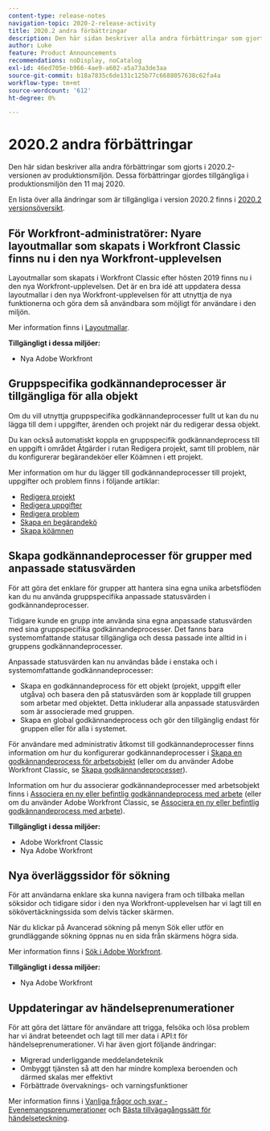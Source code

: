```yaml
---
content-type: release-notes
navigation-topic: 2020-2-release-activity
title: 2020.2 andra förbättringar
description: Den här sidan beskriver alla andra förbättringar som gjorts i 2020.2-versionen av produktionsmiljön. Dessa förbättringar gjordes tillgängliga i produktionsmiljön den 11 maj 2020.
author: Luke
feature: Product Announcements
recommendations: noDisplay, noCatalog
exl-id: 46ed705e-b966-4ae9-a602-a5a73a3de3aa
source-git-commit: b18a7835c6de131c125b77c6688057638c62fa4a
workflow-type: tm+mt
source-wordcount: '612'
ht-degree: 0%

---
```


# 2020.2 andra förbättringar

Den här sidan beskriver alla andra förbättringar som gjorts i 2020.2-versionen av produktionsmiljön. Dessa förbättringar gjordes tillgängliga i produktionsmiljön den 11 maj 2020.

En lista över alla ändringar som är tillgängliga i version 2020.2 finns i [2020.2 versionsöversikt](../../../product-announcements/product-releases/2020.2.-release-activity/2020-2-release-overview.md).

## För Workfront-administratörer: Nyare layoutmallar som skapats i Workfront Classic finns nu i den nya Workfront-upplevelsen

Layoutmallar som skapats i Workfront Classic efter hösten 2019 finns nu i den nya Workfront-upplevelsen. Det är en bra idé att uppdatera dessa layoutmallar i den nya Workfront-upplevelsen för att utnyttja de nya funktionerna och göra dem så användbara som möjligt för användare i den miljön.

Mer information finns i [Layoutmallar](../../../administration-and-setup/customize-workfront/use-layout-templates/use-layout-templates-customize-ui.md).

**Tillgängligt i dessa miljöer:**

* Nya Adobe Workfront

## Gruppspecifika godkännandeprocesser är tillgängliga för alla objekt

Om du vill utnyttja gruppspecifika godkännandeprocesser fullt ut kan du nu lägga till dem i uppgifter, ärenden och projekt när du redigerar dessa objekt.

Du kan också automatiskt koppla en gruppspecifik godkännandeprocess till en uppgift i området Åtgärder i rutan Redigera projekt, samt till problem, när du konfigurerar begärandeköer eller Köämnen i ett projekt.

Mer information om hur du lägger till godkännandeprocesser till projekt, uppgifter och problem finns i följande artiklar:

* [Redigera projekt](../../../manage-work/projects/manage-projects/edit-projects.md)
* [Redigera uppgifter](../../../manage-work/tasks/manage-tasks/edit-tasks.md)
* [Redigera problem](../../../manage-work/issues/manage-issues/edit-issues.md)
* [Skapa en begärandekö](../../../manage-work/requests/create-and-manage-request-queues/create-request-queue.md)
* [Skapa köämnen](../../../manage-work/requests/create-and-manage-request-queues/create-queue-topics.md)

## Skapa godkännandeprocesser för grupper med anpassade statusvärden

För att göra det enklare för grupper att hantera sina egna unika arbetsflöden kan du nu använda gruppspecifika anpassade statusvärden i godkännandeprocesser.

Tidigare kunde en grupp inte använda sina egna anpassade statusvärden med sina gruppspecifika godkännandeprocesser. Det fanns bara systemomfattande statusar tillgängliga och dessa passade inte alltid in i gruppens godkännandeprocesser.

Anpassade statusvärden kan nu användas både i enstaka och i systemomfattande godkännandeprocesser:

* Skapa en godkännandeprocess för ett objekt (projekt, uppgift eller utgåva) och basera den på statusvärden som är kopplade till gruppen som arbetar med objektet. Detta inkluderar alla anpassade statusvärden som är associerade med gruppen.
* Skapa en global godkännandeprocess och gör den tillgänglig endast för gruppen eller för alla i systemet.

För användare med administrativ åtkomst till godkännandeprocesser finns information om hur du konfigurerar godkännandeprocesser i [Skapa en godkännandeprocess för arbetsobjekt](../../../administration-and-setup/customize-workfront/configure-approval-milestone-processes/create-approval-processes.md) (eller om du använder Adobe Workfront Classic, se [Skapa godkännandeprocesser](https://experienceleague.adobe.com/sv/docs/workfront/using/home)).

Information om hur du associerar godkännandeprocesser med arbetsobjekt finns i [Associera en ny eller befintlig godkännandeprocess med arbete](../../../review-and-approve-work/manage-approvals/associate-approval-with-work.md) (eller om du använder Adobe Workfront Classic, se [Associera en ny eller befintlig godkännandeprocess med arbete](https://experienceleague.adobe.com/sv/docs/workfront/using/home)).

**Tillgängligt i dessa miljöer:**

* Adobe Workfront Classic
* Nya Adobe Workfront

## Nya överläggssidor för sökning

För att användarna enklare ska kunna navigera fram och tillbaka mellan söksidor och tidigare sidor i den nya Workfront-upplevelsen har vi lagt till en sökövertäckningssida som delvis täcker skärmen.

När du klickar på Avancerad sökning på menyn Sök eller utför en grundläggande sökning öppnas nu en sida från skärmens högra sida.

Mer information finns i [Sök i Adobe Workfront](../../../workfront-basics/navigate-workfront/search/search-workfront.md).

**Tillgängligt i dessa miljöer:**

* Nya Adobe Workfront

## Uppdateringar av händelseprenumerationer

För att göra det lättare för användare att trigga, felsöka och lösa problem har vi ändrat beteendet och lagt till mer data i API:t för händelseprenumerationer. Vi har även gjort följande ändringar:

* Migrerad underliggande meddelandeteknik
* Ombyggt tjänsten så att den har mindre komplexa beroenden och därmed skalas mer effektivt
* Förbättrade övervaknings- och varningsfunktioner

Mer information finns i [Vanliga frågor och svar - Evenemangsprenumerationer](../../../wf-api/general/event-subs-faq.md) och [Bästa tillvägagångssätt för händelseteckning](../../../wf-api/general/event-sub-best-practice.md).
